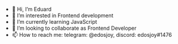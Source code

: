 - 👋 Hi, I’m Eduard
- 👀 I’m interested in Frontend development
- 🌱 I’m currently learning JavaScript
- 💞️ I’m looking to collaborate as Frontend Developer
- 📫 How to reach me: telegram: @edosjoy, discord: edosjoy#1476
